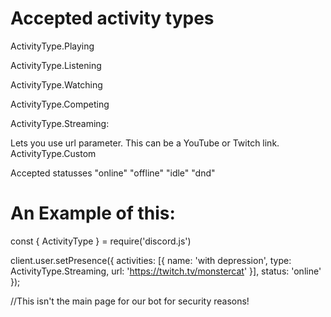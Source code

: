 # Accepted activity types
ActivityType.Playing

ActivityType.Listening

ActivityType.Watching

ActivityType.Competing

ActivityType.Streaming:

Lets you use url parameter. This can be a YouTube or Twitch link.
ActivityType.Custom

Accepted statusses
"online" "offline" "idle" "dnd"

# An Example of this:
const { ActivityType } = require('discord.js')

client.user.setPresence({ activities: [{ name: 'with depression', type: ActivityType.Streaming, url: 'https://twitch.tv/monstercat' }], status: 'online' });

//This isn't the main page for our bot for security reasons!
